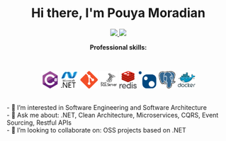 <h1 align="center">Hi there, I'm Pouya Moradian</h1>

<p align="center">
 
  <a href="https://linkedin.com/in/PouyaMoradian" target="_blank">
    <img src="https://img.icons8.com/fluent/48/000000/linkedin.png" />
  </a>
  
  <a href="https://twitter.com/PouyaMoradian" target="_blank">
    <img src="https://img.icons8.com/fluent/48/000000/twitter.png" />
  </a>
  
</p>

<p align="center"> 
 <strong>
  Professional skills:
  </strong>
</p>

</br>
<p align="center"> 
  <img src="https://raw.githubusercontent.com/devicons/devicon/master/icons/csharp/csharp-original.svg" alt="csharp" width="40" height="40" />
  <img src="https://raw.githubusercontent.com/devicons/devicon/master/icons/dot-net/dot-net-original-wordmark.svg" alt="dotnet" width="40" height="40" />
  <img src="https://raw.githubusercontent.com/devicons/devicon/master/icons/git/git-original.svg" alt="git" width="40" height="40" />
  <img src="https://raw.githubusercontent.com/devicons/devicon/master/icons/microsoftsqlserver/microsoftsqlserver-plain-wordmark.svg" alt="sqlServer" width="40" height="40" />
  <img src="https://raw.githubusercontent.com/devicons/devicon/master/icons/redis/redis-original-wordmark.svg" alt="redis" width="40" height="40" />
  <img src="https://raw.githubusercontent.com/devicons/devicon/master/icons/nuget/nuget-original.svg" alt="nuget" width="40" height="40" />
  <img src="https://raw.githubusercontent.com/devicons/devicon/master/icons/postgresql/postgresql-original.svg" alt="postgresql" width="40" height="40" />
  <img src="https://raw.githubusercontent.com/devicons/devicon/master/icons/docker/docker-original-wordmark.svg" alt="docker" width="40" height="40" />
</p>

</br>
- 👀 I’m interested in Software Engineering and Software Architecture
</br>
- 💬 Ask me about: .NET, Clean Architecture, Microservices, CQRS, Event Sourcing, Restful APIs
</br>
- 👯 I’m looking to collaborate on: OSS projects based on .NET
</br>
